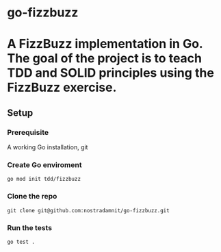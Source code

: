 # go-fizzbuzz

# A FizzBuzz implementation in Go. The goal of the project is to teach TDD and SOLID principles using the FizzBuzz exercise. 

## Setup
### Prerequisite
A working Go installation, git

### Create Go enviroment
```go mod init tdd/fizzbuzz```

### Clone the repo
```git clone git@github.com:nostradamnit/go-fizzbuzz.git```

### Run the tests
```go test .```